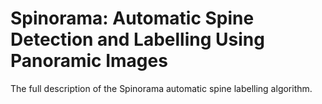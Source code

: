 # Spinorama: Automatic Spine Detection and Labelling Using Panoramic Images

The full description of the Spinorama automatic spine labelling algorithm.
